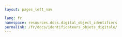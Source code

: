 ```yaml
---
layout: pages_left_nav

lang: fr
namespace: resources.docs.digital_object_identifiers
permalink: /fr/docs/identificateurs_objets_digitale/
---
```

